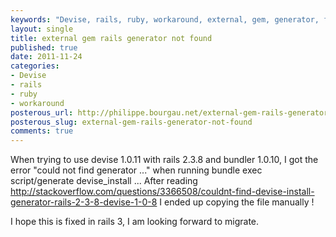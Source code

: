 ```yaml
---
keywords: "Devise, rails, ruby, workaround, external, gem, generator, found"
layout: single
title: external gem rails generator not found
published: true
date: 2011-11-24
categories:
- Devise
- rails
- ruby
- workaround
posterous_url: http://philippe.bourgau.net/external-gem-rails-generator-not-found
posterous_slug: external-gem-rails-generator-not-found
comments: true
---
```

When trying to use devise 1.0.11 with rails 2.3.8 and bundler 1.0.10, I got the error &quot;could not find generator ...&quot; when running bundle exec script/generate devise_install ... After reading <a href="http://stackoverflow.com/questions/3366508/couldnt-find-devise-install-generator-rails-2-3-8-devise-1-0-8" target="_blank">http://stackoverflow.com/questions/3366508/couldnt-find-devise-install-generator-rails-2-3-8-devise-1-0-8</a> I ended up copying the file manually !<p /> I hope this is fixed in rails 3, I am looking forward to migrate.
